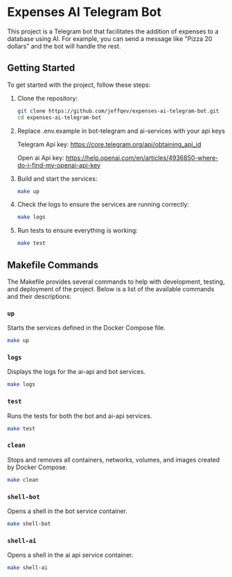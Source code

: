 # Expenses AI Telegram Bot

This project is a Telegram bot that facilitates the addition of expenses to a database using AI. For example, you can send a message like "Pizza 20 dollars" and the bot will handle the rest.

## Getting Started

To get started with the project, follow these steps:

1. Clone the repository:

    ```sh
    git clone https://github.com/jeffqev/expenses-ai-telegram-bot.git
    cd expenses-ai-telegram-bot
    ```

2. Replace .env.example in bot-telegram and ai-services with your api keys

    Telegram Api key: https://core.telegram.org/api/obtaining_api_id
    
    Open ai Api key: https://help.openai.com/en/articles/4936850-where-do-i-find-my-openai-api-key



2. Build and start the services:

    ```sh
    make up
    ```

3. Check the logs to ensure the services are running correctly:

    ```sh
    make logs
    ```

4. Run tests to ensure everything is working:

    ```sh
    make test
    ```


## Makefile Commands

The Makefile provides several commands to help with development, testing, and deployment of the project. Below is a list of the available commands and their descriptions:

### `up`

Starts the services defined in the Docker Compose file.

```sh
make up
```

### `logs`

Displays the logs for the ai-api and bot services.

```sh
make logs
```

### `test`

Runs the tests for both the bot and ai-api services.

```sh
make test
```

### `clean`

Stops and removes all containers, networks, volumes, and images created by Docker Compose.

```sh
make clean
```

### `shell-bot`

Opens a shell in the bot service container.

```sh
make shell-bot
```

### `shell-ai`

Opens a shell in the ai api service container.

```sh
make shell-ai
```